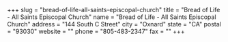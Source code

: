 +++
slug = "bread-of-life-all-saints-episcopal-church"
title = "Bread of Life - All Saints Episcopal Church"
name = "Bread of Life - All Saints Episcopal Church"
address = "144 South C Street"
city = "Oxnard"
state = "CA"
postal = "93030"
website = ""
phone = "805-483-2347"
fax = ""
+++
